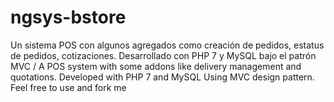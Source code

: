 # ngsys-bstore
Un sistema POS con algunos agregados como creación de pedidos, estatus de pedidos, cotizaciones. Desarrollado con PHP 7 y MySQL bajo el patrón MVC / A POS system with some addons like delivery management and quotations. Developed with PHP 7 and MySQL Using MVC design pattern. Feel free to use and fork me
